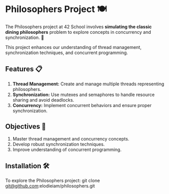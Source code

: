 # Philosophers Project 🍽️
The Philosophers project at 42 School involves **simulating the classic dining philosophers** problem to explore concepts in concurrency and synchronization. 🧠

This project enhances our understanding of thread management, synchronization techniques, and concurrent programming.

## Features 📋
1. **Thread Management:** Create and manage multiple threads representing philosophers.
2. **Synchronization:** Use mutexes and semaphores to handle resource sharing and avoid deadlocks.
3. **Concurrency:** Implement concurrent behaviors and ensure proper synchronization.

## Objectives 🎯
1. Master thread management and concurrency concepts.
2. Develop robust synchronization techniques.
3. Improve understanding of concurrent programming.

## Installation 🛠️
To explore the Philosophers project: git clone git@github.com:elodieiam/philosophers.git
